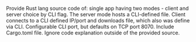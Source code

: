 Provide Rust lang source code of: single app having two modes - client and server choice by CLI flag. The server mode hosts a CLI-defined file. Client connects to a CLI defined IP/port and downloads file, which also was define via CLI. Configurable CLI port, but defaults on TCP port 8070. Include Cargo.toml file. Ignore code explanation outside of the provided source.

